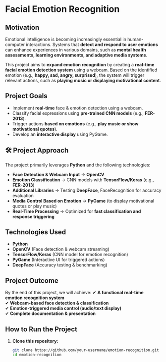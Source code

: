 # Facial Emotion Recognition

## Motivation
Emotional intelligence is becoming increasingly essential in human-computer interactions. Systems that **detect and respond to user emotions** can enhance experiences in various domains, such as **mental health assessments, learning environments, and adaptive media systems**. 

This project aims to **expand emotion recognition** by creating a **real-time facial emotion detection system** using a webcam. Based on the identified emotion (e.g., **happy, sad, angry, surprised**), the system will trigger relevant actions, such as **playing music or displaying motivational content**.

##  Project Goals
- Implement **real-time** face & emotion detection using a webcam.
- Classify facial expressions using **pre-trained CNN models** (e.g., **FER-2013**).
- Trigger actions **based on emotions** (e.g., **play music or show motivational quotes**).
- Develop an **interactive display** using PyGame.

## 🛠 Project Approach
The project primarily leverages **Python** and the following technologies:
- **Face Detection & Webcam Input** → **OpenCV**
- **Emotion Classification** → CNN models with **TensorFlow/Keras** (e.g., **FER-2013**)
- **Additional Libraries** → Testing **DeepFace**, FaceRecognition for accuracy evaluation
- **Media Control Based on Emotion** → **PyGame** (to display motivational quotes or play music)
- **Real-Time Processing** → Optimized for **fast classification and response triggering**

## Technologies Used
-  **Python**
-  **OpenCV** (Face detection & webcam streaming)
-  **TensorFlow/Keras** (CNN model for emotion recognition)
-  **PyGame** (Interactive UI for triggered actions)
-  **DeepFace** (Accuracy testing & benchmarking)

##  Project Outcome
By the end of this project, we will achieve:
✔ **A functional real-time emotion recognition system**  
✔ **Webcam-based face detection & classification**  
✔ **Emotion-triggered media control (audio/text display)**  
✔ **Complete documentation & presentation**  

##  How to Run the Project
1. **Clone this repository:**
   ```bash
   git clone https://github.com/your-username/emotion-recognition.git
   cd emotion-recognition
